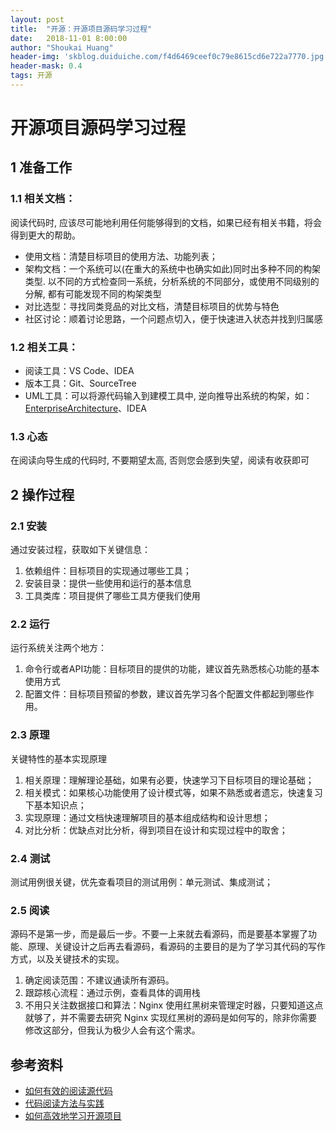```yaml
---
layout: post
title:  "开源：开源项目源码学习过程"
date:   2018-11-01 8:00:00
author: "Shoukai Huang"
header-img: 'skblog.duiduiche.com/f4d6469ceef0c79e8615cd6e722a7770.jpg'
header-mask: 0.4
tags: 开源
---
```


# 开源项目源码学习过程

## 1 准备工作

### 1.1 相关文档：

阅读代码时, 应该尽可能地利用任何能够得到的文档，如果已经有相关书籍，将会得到更大的帮助。

* 使用文档：清楚目标项目的使用方法、功能列表；
* 架构文档：一个系统可以(在重大的系统中也确实如此)同时出多种不同的构架类型. 以不同的方式检查同一系统，分析系统的不同部分，或使用不同级别的分解, 都有可能发现不同的构架类型
* 对比选型：寻找同类竞品的对比文档，清楚目标项目的优势与特色
* 社区讨论：顺着讨论思路，一个问题点切入，便于快速进入状态并找到归属感

### 1.2 相关工具：

* 阅读工具：VS Code、IDEA
* 版本工具：Git、SourceTree
* UML工具：可以将源代码输入到建模工具中, 逆向推导出系统的构架，如：[EnterpriseArchitecture](https://sparxsystems.com/)、IDEA

### 1.3 心态
在阅读向导生成的代码时, 不要期望太高, 否则您会感到失望，阅读有收获即可


## 2 操作过程

### 2.1 安装
通过安装过程，获取如下关键信息：

1. 依赖组件：目标项目的实现通过哪些工具；
2. 安装目录：提供一些使用和运行的基本信息
3. 工具类库：项目提供了哪些工具方便我们使用

### 2.2 运行
运行系统关注两个地方：

1. 命令行或者API功能：目标项目的提供的功能，建议首先熟悉核心功能的基本使用方式
2. 配置文件：目标项目预留的参数，建议首先学习各个配置文件都起到哪些作用。

### 2.3 原理
关键特性的基本实现原理

1. 相关原理：理解理论基础，如果有必要，快速学习下目标项目的理论基础；
2. 相关模式：如果核心功能使用了设计模式等，如果不熟悉或者遗忘，快速复习下基本知识点；
3. 实现原理：通过文档快速理解项目的基本组成结构和设计思想；
4. 对比分析：优缺点对比分析，得到项目在设计和实现过程中的取舍；

### 2.4 测试
测试用例很关键，优先查看项目的测试用例：单元测试、集成测试；

### 2.5 阅读
源码不是第一步，而是最后一步。不要一上来就去看源码，而是要基本掌握了功能、原理、关键设计之后再去看源码，看源码的主要目的是为了学习其代码的写作方式，以及关键技术的实现。

1. 确定阅读范围：不建议通读所有源码。
2. 跟踪核心流程：通过示例，查看具体的调用栈
3. 不用只关注数据接口和算法：Nginx 使用红黑树来管理定时器，只要知道这点就够了，并不需要去研究 Nginx 实现红黑树的源码是如何写的，除非你需要修改这部分，但我认为极少人会有这个需求。

## 参考资料

* [如何有效的阅读源代码](https://blog.csdn.net/ajian005/article/details/7921507)
* [代码阅读方法与实践](https://book.douban.com/subject/1151672/)
* [如何高效地学习开源项目](https://time.geekbang.org)





